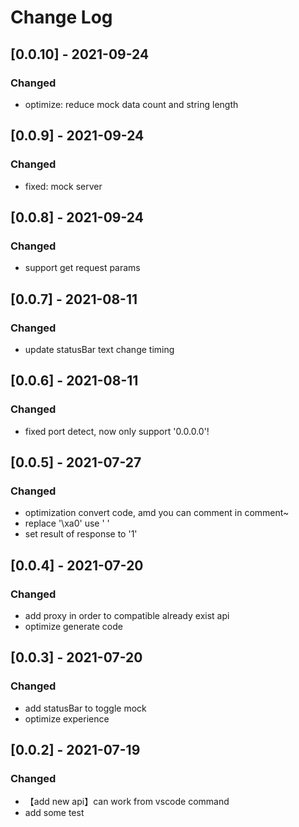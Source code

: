 # Change Log


## [0.0.10] - 2021-09-24

### Changed

- optimize: reduce mock data count and string length

## [0.0.9] - 2021-09-24

### Changed

- fixed: mock server

## [0.0.8] - 2021-09-24

### Changed

- support get request params

## [0.0.7] - 2021-08-11

### Changed

- update statusBar text change timing

## [0.0.6] - 2021-08-11

### Changed

- fixed port detect, now only support '0.0.0.0'!

## [0.0.5] - 2021-07-27

### Changed

- optimization convert code, amd you can comment in comment~
- replace '\xa0' use ' '
- set result of response to '1'

## [0.0.4] - 2021-07-20

### Changed

- add proxy in order to compatible already exist api
- optimize generate code

## [0.0.3] - 2021-07-20

### Changed

- add statusBar to toggle mock
- optimize experience

## [0.0.2] - 2021-07-19

### Changed

- 【add new api】can work from vscode command
- add some test
